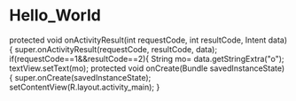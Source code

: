 # Hello_World
protected void onActivityResult(int requestCode, int resultCode, Intent data) {    super.onActivityResult(requestCode, resultCode, data);    if(requestCode==1&&resultCode==2){               String mo=     data.getStringExtra("o");        textView.setText(mo);
 protected void onCreate(Bundle savedInstanceState) {
        super.onCreate(savedInstanceState);
        setContentView(R.layout.activity_main);
    }
 
